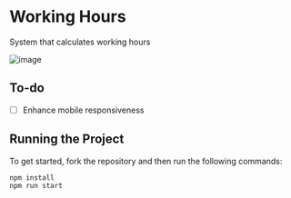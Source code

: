 # Working Hours

System that calculates working hours

![image](https://user-images.githubusercontent.com/12193814/107571437-ab366780-6bc9-11eb-8f65-f36d8c33b565.png)

## To-do

- [ ] Enhance mobile responsiveness

## Running the Project

To get started, fork the repository and then run the following commands:

    npm install
    npm run start
